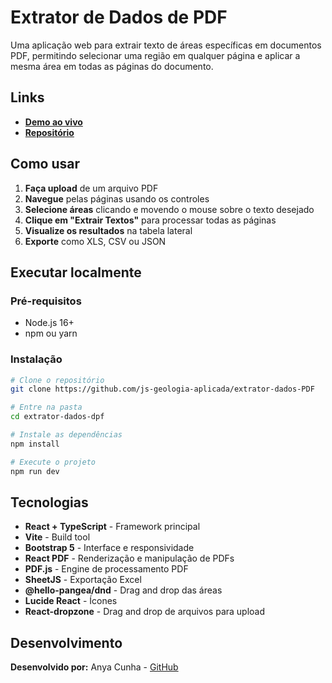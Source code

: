 # Extrator de Dados de PDF

Uma aplicação web para extrair texto de áreas específicas em documentos PDF, permitindo selecionar uma região em qualquer página e aplicar a mesma área em todas as páginas do documento.

## Links

- **[Demo ao vivo](https://js-geologia-aplicada.github.io/extrator-dados-PDF/)**
- **[Repositório](https://github.com/js-geologia-aplicada/extrator-dados-PDF)**

## Como usar

1. **Faça upload** de um arquivo PDF
2. **Navegue** pelas páginas usando os controles
3. **Selecione áreas** clicando e movendo o mouse sobre o texto desejado
4. **Clique em "Extrair Textos"** para processar todas as páginas
5. **Visualize os resultados** na tabela lateral
6. **Exporte** como XLS, CSV ou JSON

## Executar localmente

### Pré-requisitos

- Node.js 16+
- npm ou yarn

### Instalação

```bash
# Clone o repositório
git clone https://github.com/js-geologia-aplicada/extrator-dados-PDF

# Entre na pasta
cd extrator-dados-dpf

# Instale as dependências
npm install

# Execute o projeto
npm run dev
```

## Tecnologias

- **React + TypeScript** - Framework principal
- **Vite** - Build tool
- **Bootstrap 5** - Interface e responsividade
- **React PDF** - Renderização e manipulação de PDFs
- **PDF.js** - Engine de processamento PDF
- **SheetJS** - Exportação Excel
- **@hello-pangea/dnd** - Drag and drop das áreas
- **Lucide React** - Ícones
- **React-dropzone** - Drag and drop de arquivos para upload

## Desenvolvimento

**Desenvolvido por:** Anya Cunha - [GitHub](https://github.com/anyasc)
